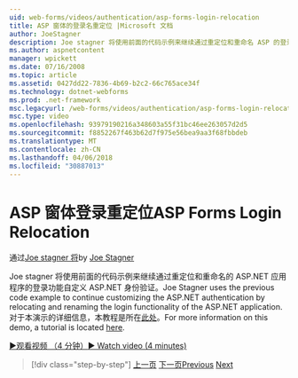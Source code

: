 ```yaml
---
uid: web-forms/videos/authentication/asp-forms-login-relocation
title: ASP 窗体的登录名重定位 |Microsoft 文档
author: JoeStagner
description: Joe stagner 将使用前面的代码示例来继续通过重定位和重命名 ASP 的登录功能自定义 ASP.NET 身份验证。N...
ms.author: aspnetcontent
manager: wpickett
ms.date: 07/16/2008
ms.topic: article
ms.assetid: 0427dd22-7836-4b69-b2c2-66c765ace34f
ms.technology: dotnet-webforms
ms.prod: .net-framework
msc.legacyurl: /web-forms/videos/authentication/asp-forms-login-relocation
msc.type: video
ms.openlocfilehash: 93979190216a348603a55f31bc46ee263057d2d5
ms.sourcegitcommit: f8852267f463b62d7f975e56bea9aa3f68fbbdeb
ms.translationtype: MT
ms.contentlocale: zh-CN
ms.lasthandoff: 04/06/2018
ms.locfileid: "30887013"
---
```

<a name="asp-forms-login-relocation"></a><span data-ttu-id="7cb2a-103">ASP 窗体登录重定位</span><span class="sxs-lookup"><span data-stu-id="7cb2a-103">ASP Forms Login Relocation</span></span>
====================
<span data-ttu-id="7cb2a-104">通过[Joe stagner 将](https://github.com/JoeStagner)</span><span class="sxs-lookup"><span data-stu-id="7cb2a-104">by [Joe Stagner](https://github.com/JoeStagner)</span></span>

<span data-ttu-id="7cb2a-105">Joe stagner 将使用前面的代码示例来继续通过重定位和重命名的 ASP.NET 应用程序的登录功能自定义 ASP.NET 身份验证。</span><span class="sxs-lookup"><span data-stu-id="7cb2a-105">Joe Stagner uses the previous code example to continue customizing the ASP.NET authentication by relocating and renaming the login functionality of the ASP.NET application.</span></span> <span data-ttu-id="7cb2a-106">对于本演示的详细信息，本教程是所在[此处](../../overview/older-versions-security/introduction/forms-authentication-configuration-and-advanced-topics-vb.md)。</span><span class="sxs-lookup"><span data-stu-id="7cb2a-106">For more information on this demo, a tutorial is located [here](../../overview/older-versions-security/introduction/forms-authentication-configuration-and-advanced-topics-vb.md).</span></span>

[<span data-ttu-id="7cb2a-107">&#9654;观看视频 （4 分钟）</span><span class="sxs-lookup"><span data-stu-id="7cb2a-107">&#9654; Watch video (4 minutes)</span></span>](https://channel9.msdn.com/Blogs/ASP-NET-Site-Videos/asp-forms-login-relocation)

> [!div class="step-by-step"]
> <span data-ttu-id="7cb2a-108">[上一页](how-to-setup-and-use-cookie-less-authentication-in-an-aspnet-application.md)
> [下一页](forms-login-custom-key-configuration.md)</span><span class="sxs-lookup"><span data-stu-id="7cb2a-108">[Previous](how-to-setup-and-use-cookie-less-authentication-in-an-aspnet-application.md)
[Next](forms-login-custom-key-configuration.md)</span></span>

